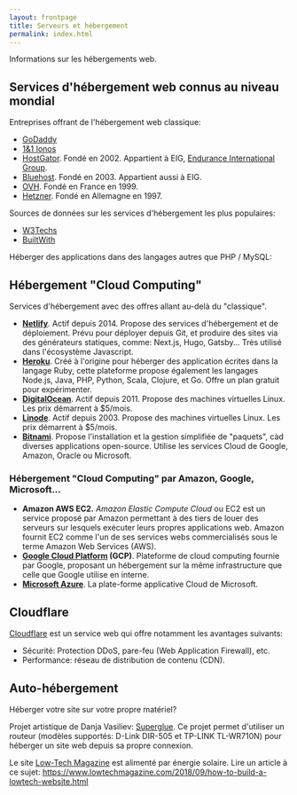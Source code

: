 ```yaml
---
layout: frontpage
title: Serveurs et hébergement
permalink: index.html
---
```


Informations sur les hébergements web.

## Services d'hébergement web connus au niveau mondial

Entreprises offrant de l'hébergement web classique:

- [GoDaddy](https://godaddy.com/)
- [1&1 Ionos](https://www.ionos.com/)
- [HostGator](https://www.hostgator.com/). Fondé en 2002. Appartient à EIG, [Endurance International Group](https://www.endurance.com/).
- [Bluehost](https://www.bluehost.com/). Fondé en 2003. Appartient aussi à EIG.
- [OVH](https://www.ovh.com/). Fondé en France en 1999.
- [Hetzner](https://www.hetzner.com/). Fondé en Allemagne en 1997.

Sources de données sur les services d'hébergement les plus populaires:
- [W3Techs](https://w3techs.com/technologies/overview/web_hosting)
- [BuiltWith](https://trends.builtwith.com/hosting)

Héberger des applications dans des langages autres que PHP / MySQL:

## Hébergement "Cloud Computing"

 Services d'hébergement avec des offres allant au-delà du "classique".

- **[Netlify](https://www.netlify.com/)**. Actif depuis 2014. Propose des services d'hébergement et de déploiement. Prévu pour déployer depuis Git, et produire des sites via des générateurs statiques, comme: Next.js, Hugo, Gatsby... Très utilisé dans l'écosystème Javascript.
- **[Heroku](https://www.heroku.com/)**. Créé à l'origine pour héberger des application écrites dans la langage Ruby, cette plateforme propose également les langages Node.js, Java, PHP, Python, Scala, Clojure, et Go. Offre un plan gratuit pour expérimenter.
- **[DigitalOcean](https://www.digitalocean.com/)**. Actif depuis 2011. Propose des machines virtuelles Linux. Les prix démarrent à $5/mois.
- **[Linode](https://www.linode.com/)**. Actif depuis 2003. Propose des machines virtuelles Linux. Les prix démarrent à $5/mois.
- **[Bitnami](https://bitnami.com/)**. Propose l'installation et la gestion simplifiée de "paquets", càd diverses applications open-source. Utilise les services Cloud de Google, Amazon, Oracle ou Microsoft.

### Hébergement "Cloud Computing" par Amazon, Google, Microsoft... 

- **Amazon AWS EC2.** *Amazon Elastic Compute Cloud* ou EC2 est un service proposé par Amazon permettant à des tiers de louer des serveurs sur lesquels exécuter leurs propres applications web. Amazon fournit EC2 comme l'un de ses services webs commercialisés sous le terme Amazon Web Services (AWS).
- **[Google Cloud Platform](https://cloud.google.com/) (GCP)**. Plateforme de cloud computing fournie par Google, proposant un hébergement sur la même infrastructure que celle que Google utilise en interne.
- **[Microsoft Azure](http://azure.microsoft.com/)**. La plate-forme applicative Cloud de Microsoft. 

## Cloudflare

[Cloudflare](https://www.cloudflare.com/) est un service web qui offre notamment les avantages suivants:

- Sécurité: Protection DDoS, pare-feu (Web Application Firewall), etc.
- Performance: réseau de distribution de contenu (CDN). 

## Auto-hébergement

Héberger votre site sur votre propre matériel?

Projet artistique de Danja Vasiliev: [Superglue](https://superglue.it/buy/). Ce projet permet d'utiliser un routeur (modèles supportés:  D-Link DIR-505 et TP-LINK TL-WR710N) pour héberger un site web depuis sa propre connexion.

Le site [Low-Tech Magazine](https://solar.lowtechmagazine.com/) est alimenté par énergie solaire. Lire un article à ce sujet: https://www.lowtechmagazine.com/2018/09/how-to-build-a-lowtech-website.html